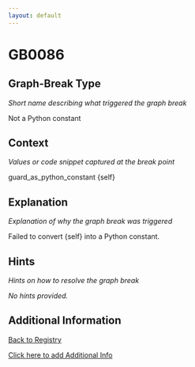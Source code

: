```yaml
---
layout: default
---
```

# GB0086

## Graph-Break Type
*Short name describing what triggered the graph break*

Not a Python constant

## Context
*Values or code snippet captured at the break point*

guard_as_python_constant {self}

## Explanation
*Explanation of why the graph break was triggered*

Failed to convert {self} into a Python constant.

## Hints
*Hints on how to resolve the graph break*

*No hints provided.*


## Additional Information

<!-- ADDITIONAL INFORMATION START - Add custom information below this line -->

<!-- ADDITIONAL INFORMATION END -->

[Back to Registry](../index.html)

[Click here to add Additional Info](https://github.com/pytorch-labs/compile-graph-break-site/edit/main/docs/gb/gb0086.md)
